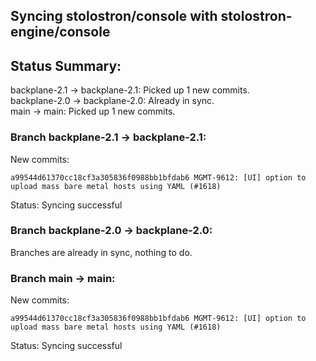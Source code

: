 ## Syncing stolostron/console with stolostron-engine/console

## Status Summary:

backplane-2.1 -> backplane-2.1: Picked up 1 new commits.  
backplane-2.0 -> backplane-2.0: Already in sync.  
main -> main: Picked up 1 new commits.  

### Branch backplane-2.1 -> backplane-2.1:

New commits:

```
a99544d61370cc18cf3a305836f0988bb1bfdab6 MGMT-9612: [UI] option to upload mass bare metal hosts using YAML (#1618)
```

Status: Syncing successful

### Branch backplane-2.0 -> backplane-2.0:

Branches are already in sync, nothing to do.

### Branch main -> main:

New commits:

```
a99544d61370cc18cf3a305836f0988bb1bfdab6 MGMT-9612: [UI] option to upload mass bare metal hosts using YAML (#1618)
```

Status: Syncing successful
